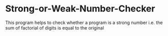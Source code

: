# Strong-or-Weak-Number-Checker
This program helps to check whether a program is a strong number i.e. the sum of factorial of digits is equal to the original
